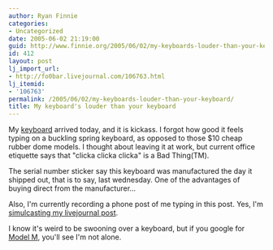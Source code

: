 ```yaml
---
author: Ryan Finnie
categories:
- Uncategorized
date: 2005-06-02 21:19:00
guid: http://www.finnie.org/2005/06/02/my-keyboards-louder-than-your-keyboard/
id: 412
layout: post
lj_import_url:
- http://fo0bar.livejournal.com/106763.html
lj_itemid:
- '106763'
permalink: /2005/06/02/my-keyboards-louder-than-your-keyboard/
title: My keyboard's louder than your keyboard
---
```

My [keyboard](http://store1.yimg.com/I/pckeyboards_1838_1050272) arrived today, and it is kickass. I forgot how good it feels typing on a buckling spring keyboard, as opposed to those $10 cheap rubber dome models. I thought about leaving it at work, but current office etiquette says that "clicka clicka clicka" is a Bad Thing(TM).

The serial number sticker say this keyboard was manufactured the day it shipped out, that is to say, last wednesday. One of the advantages of buying direct from the manufacturer...

Also, I'm currently recording a phone post of me typing in this post. Yes, I'm [simulcasting my livejournal post](http://www.livejournal.com/users/fo0bar/107211.html).

I know it's weird to be swooning over a keyboard, but if you google for [Model M](http://www.google.com/search?&q=model%20m), you'll see I'm not alone.
